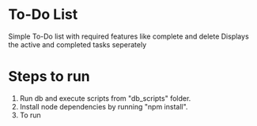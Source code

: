 # To-Do List

Simple To-Do list with required features like complete and delete
Displays the active and completed tasks seperately 


# Steps to run
1. Run db and execute scripts from "db_scripts" folder.
2. Install node dependencies by running "npm install".
3. To run 
